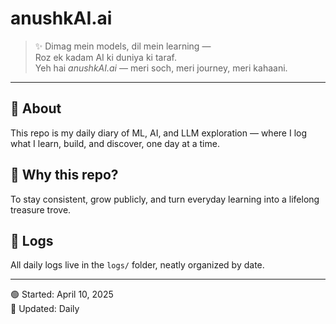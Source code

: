 # anushkAI.ai

> ✨ Dimag mein models, dil mein learning —  
> Roz ek kadam AI ki duniya ki taraf.  
> Yeh hai *anushkAI.ai* — meri soch, meri journey, meri kahaani.

---

## 📖 About
This repo is my daily diary of ML, AI, and LLM exploration — where I log what I learn, build, and discover, one day at a time.

## 🧭 Why this repo?
To stay consistent, grow publicly, and turn everyday learning into a lifelong treasure trove.

## 📁 Logs
All daily logs live in the `logs/` folder, neatly organized by date.

---

🟢 Started: April 10, 2025  
🔁 Updated: Daily
